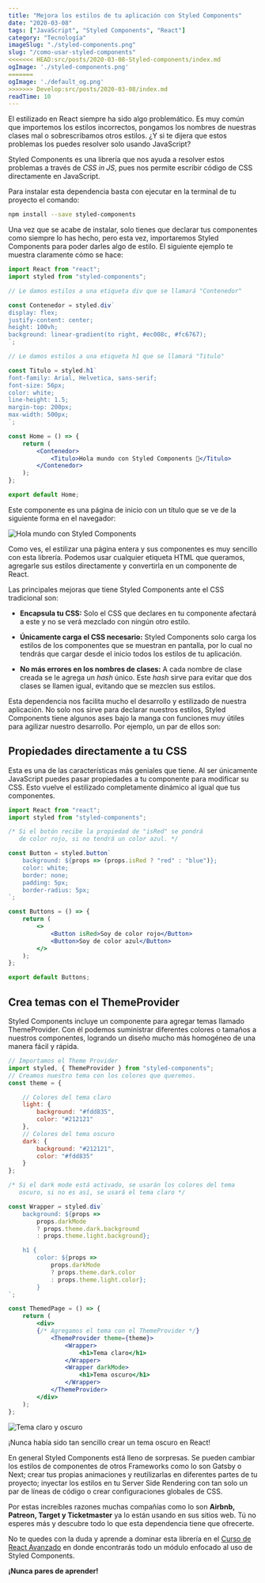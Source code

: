 ```yaml
---
title: "Mejora los estilos de tu aplicación con Styled Components"
date: "2020-03-08"
tags: ["JavaScript", "Styled Components", "React"]
category: "Tecnología"
imageSlug: "./styled-components.png"
slug: "/como-usar-styled-components"
<<<<<<< HEAD:src/posts/2020-03-08-Styled-components/index.md
ogImage: './styled-components.png'
=======
ogImage: './default_og.png'
>>>>>>> Develop:src/posts/2020-03-08/index.md
readTime: 10
---
```


El estilizado en React siempre ha sido algo problemático. Es muy común que importemos los estilos incorrectos, pongamos los nombres de nuestras clases mal o sobrescribamos otros estilos. ¿Y si te dijera que estos problemas los puedes resolver solo usando JavaScript?

Styled Components es una librería que nos ayuda a resolver estos problemas a través de *CSS in JS*, pues nos permite escribir código de CSS directamente en JavaScript. 

Para instalar esta dependencia basta con ejecutar en la terminal de tu proyecto el comando:

```bash
npm install --save styled-components
```

Una vez que se acabe de instalar, solo tienes que declarar tus componentes como siempre lo has hecho, pero esta vez, importaremos Styled Components para poder darles algo de estilo. El siguiente ejemplo te muestra claramente cómo se hace:

```jsx
import React from "react";
import styled from "styled-components";

// Le damos estilos a una etiqueta div que se llamará "Contenedor"

const Contenedor = styled.div`
display: flex;
justify-content: center;
height: 100vh;
background: linear-gradient(to right, #ec008c, #fc6767);
`;

// Le damos estilos a una etiqueta h1 que se llamará "Titulo"

const Titulo = styled.h1`
font-family: Arial, Helvetica, sans-serif;
font-size: 56px;
color: white;
line-height: 1.5;
margin-top: 200px;
max-width: 500px;
`;

const Home = () => {
	return (
		<Contenedor>
			<Titulo>Hola mundo con Styled Components 💅</Titulo>
		</Contenedor>
	);
};

export default Home;
```

Este componente es una página de inicio con un título que se ve de la siguiente forma en el navegador:  

![Hola mundo con Styled Components](https://www.dropbox.com/s/ydn4syvkk3684ny/Screenshot%20from%202020-03-07%2019-36-02.png?raw=1)

Como ves, el estilizar una página entera y sus componentes es muy sencillo con esta librería. Podemos usar cualquier etiqueta HTML que queramos, agregarle sus estilos directamente y convertirla en un componente de React.

Las principales mejoras que tiene Styled Components ante el CSS tradicional son:

- **Encapsula tu CSS:** Solo el CSS que declares en tu componente afectará a este y no se verá mezclado con ningún otro estilo.

- **Únicamente carga el CSS necesario:** Styled Components solo carga los estilos de los componentes que se muestran en pantalla, por lo cual no tendrás que cargar desde el inicio todos los estilos de tu aplicación.

- **No más errores en los nombres de clases:** A cada nombre de clase creada se le agrega un *hash* único. Este *hash* sirve para evitar que dos clases se llamen igual, evitando que se mezclen sus estilos.

Esta dependencia nos facilita mucho el desarrollo y estilizado de nuestra aplicación. No solo nos sirve para declarar nuestros estilos, Styled Components tiene algunos ases bajo la manga con funciones muy útiles para agilizar nuestro desarrollo. Por ejemplo, un par de ellos son:

## Propiedades directamente a tu CSS

Esta es una de las características más geniales que tiene. Al ser únicamente JavaScript puedes pasar propiedades a tu componente para modificar su CSS. Esto vuelve el estilizado completamente dinámico al igual que tus componentes.

```jsx
import React from "react";
import styled from "styled-components";

/* Si el botón recibe la propiedad de "isRed" se pondrá
   de color rojo, si no tendrá un color azul. */

const Button = styled.button`
	background: ${props => (props.isRed ? "red" : "blue")};
	color: white;
	border: none;
	padding: 5px;
	border-radius: 5px;
`;

const Buttons = () => {
	return (
		<>
			<Button isRed>Soy de color rojo</Button>
			<Button>Soy de color azul</Button>
		</>
	);
};

export default Buttons;
```

## Crea temas con el ThemeProvider

Styled Components incluye un componente para agregar temas llamado ThemeProvider. Con él podemos suministrar diferentes colores o tamaños a nuestros componentes, logrando un diseño mucho más homogéneo de una manera fácil y rápida.

```jsx
// Importamos el Theme Provider
import styled, { ThemeProvider } from "styled-components";
// Creamos nuestro tema con los colores que queremos.
const theme = {

	// Colores del tema claro
	light: {
		background: "#fdd835",
		color: "#212121"
	},
	// Colores del tema oscuro
	dark: {
		background: "#212121",
		color: "#fdd835"
	}
};

/* Si el dark mode está activado, se usarán los colores del tema
   oscuro, si no es así, se usará el tema claro */

const Wrapper = styled.div`
	background: ${props =>
		props.darkMode
		? props.theme.dark.background
		: props.theme.light.background};

	h1 {
		color: ${props =>
			props.darkMode 
			? props.theme.dark.color 
			: props.theme.light.color};
		}
`;

const ThemedPage = () => {
	return (
		<div>
		{/* Agregamos el tema con el ThemeProvider */}
			<ThemeProvider theme={theme}>
				<Wrapper>
					<h1>Tema claro</h1>
				</Wrapper>
				<Wrapper darkMode>
					<h1>Tema oscuro</h1>
				</Wrapper>
			</ThemeProvider>
		</div>
	);
};
```

![Tema claro y oscuro](https://www.dropbox.com/s/4sy6rvq594br9eo/Screenshot%20from%202020-03-08%2000-18-17.png?raw=1)


¡Nunca había sido tan sencillo crear un tema oscuro en React!

En general Styled Components está lleno de sorpresas. Se pueden cambiar los estilos de componentes de otros Frameworks como lo son Gatsby o Next; crear tus propias animaciones y reutilizarlas en diferentes partes de tu proyecto; inyectar los estilos en tu Server Side Rendering con tan solo un par de líneas de código o crear configuraciones globales de CSS.

Por estas increíbles razones muchas compañías como lo son **Airbnb, Patreon, Target y Ticketmaster** ya lo están usando en sus sitios web. Tú no esperes más y descubre todo lo que esta dependencia tiene que ofrecerte.

No te quedes con la duda y aprende a dominar esta librería en el [Curso de React Avanzado](https://platzi.com/cursos/react-avanzado/) en donde encontrarás todo un módulo enfocado al uso de Styled Components.

**¡Nunca pares de aprender!**